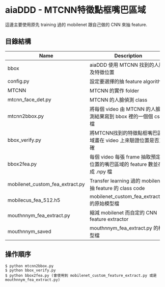 # aiaDDD - MTCNN特徵點框嘴巴區域

這邊主要使用原先 training 過的 mobilenet 跟自己做的 CNN 來抽 feature.

## 目錄結構

| Name | Description |
| ---- | -------- |
| bbox | aiaDDD 使用 MTCNN 找到的人臉及特徵位置 |
| config.py | 設定要選擇的抽 feature algorithm |
| MTCNN | MTCNN 的實作 folder |
| mtcnn\_face\_det.py | MTCNN 的人臉偵測 class |
| mtcnn2bbox.py | 將每個 video 由 MTCNN 的人臉偵測結果寫到 bbox 裡的一個個 csv 檔 |
| bbox\_verify.py | 將MTCNN找到的特徵點框嘴巴區域畫在 video 上來驗證位置是否正確 |
| bbox2fea.py | 每個 video 每張 frame 抽取預定義位置的嘴巴區域的 feature 數並存成 .npy 檔 |
| mobilenet\_custom\_fea\_extract.py | Transfer learning 過的 mobilenet 抽 feature 的 class code |
| mobilecus\_fea\_512.h5 | mobilenet\_custom\_fea\_extract.py 的原始模型檔 |
| mouthnnym\_fea\_extract.py | 縮減 mobilenet 而自定的 CNN feature extractor |
| mouthnnym\_saved | mouthnnym\_fea\_extract.py 的模型檔 |

## 操作順序

```
$ python mtcnn2bbox.py
$ python bbox_verify.py
$ python bbox2fea.py (會使用到 mobilenet_custom_feature_extract.py 或是 mouthnnym_fea_extract.py)
```
